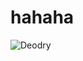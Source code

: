 # hahaha

![Deodry](https://timgsa.baidu.com/timg?image&quality=80&size=b9999_10000&sec=1514889936445&di=0c234c48c4a501c3454c3717f4876756&imgtype=0&src=http%3A%2F%2Fimg.souweixin.com%2F20151102%2F2962%2F0cf9039b05549f48dbcf7423df9dda24.jpeg)

